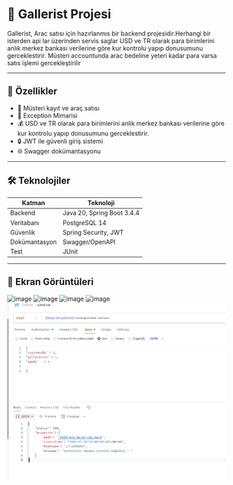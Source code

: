 # 🚗 Gallerist Projesi

Gallerist, Arac satısı için hazırlanmıs bir backend projesidir.Herhangi bir isterden api lar üzerinden servis saglar
USD ve TR olarak para birimlerini anlık merkez bankası verilerine göre kur kontrolu yapıp donusumunu gerceklestirir.
Müsteri accountunda arac bedeline yeteri kadar para varsa satıs işlemi gercekleştirilir

---

## 🚀 Özellikler

- 🚗 Müsteri kayıt ve araç satısı
- 🚨 Exception Mimarisi
- 💰 USD ve TR olarak para birimlerini anlık merkez bankası verilerine göre kur kontrolu yapıp donusumunu gerceklestirir.
- 🔒 JWT ile güvenli giriş sistemi
- 🌐 Swagger dokümantasyonu

---

## 🛠️ Teknolojiler

| Katman | Teknoloji               |
|--------|-------------------------|
| Backend | Java 20, Spring Boot 3.4.4 |
| Veritabanı | PostgreSQL 14           |
| Güvenlik | Spring Security, JWT    |
| Dokümantasyon | Swagger/OpenAPI         |
| Test | JUnit                   |

---

## 📸 Ekran Görüntüleri
![image](https://github.com/user-attachments/assets/f6b6b30d-5c85-49d2-9a23-414e908ea011)
![image](https://github.com/user-attachments/assets/af8cead4-6550-42e4-b0f9-68f5c9fd66cb)
![image](https://github.com/user-attachments/assets/d3d9daea-26a2-455d-b997-8a3742444882)
![image](https://github.com/user-attachments/assets/71a4e88d-3967-4525-8b70-5e4c32081a48)
![img.png](img.png)





